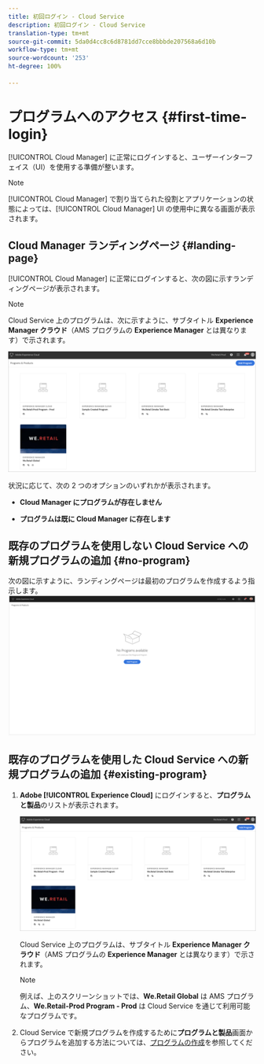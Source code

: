 ```yaml
---
title: 初回ログイン - Cloud Service
description: 初回ログイン - Cloud Service
translation-type: tm+mt
source-git-commit: 5da0d4cc8c6d8781dd7cce8bbbde207568a6d10b
workflow-type: tm+mt
source-wordcount: '253'
ht-degree: 100%

---
```



# プログラムへのアクセス {#first-time-login}

[!UICONTROL Cloud Manager] に正常にログインすると、ユーザーインターフェイス（UI）を使用する準備が整います。

>[!NOTE]
>
>[!UICONTROL Cloud Manager] で割り当てられた役割とアプリケーションの状態によっては、[!UICONTROL Cloud Manager] UI の使用中に異なる画面が表示されます。

## Cloud Manager ランディングページ {#landing-page}

[!UICONTROL Cloud Manager] に正常にログインすると、次の図に示すランディングページが表示されます。

>[!NOTE]
>
>Cloud Service 上のプログラムは、次に示すように、サブタイトル **Experience Manager クラウド**（AMS プログラムの **Experience Manager** とは異なります）で示されます。

![](assets/first_timelogin1.png)


状況に応じて、次の 2 つのオプションのいずれかが表示されます。

* **Cloud Manager にプログラムが存在しません**

* **プログラムは既に Cloud Manager に存在します**

## 既存のプログラムを使用しない Cloud Service への新規プログラムの追加 {#no-program}


次の図に示すように、ランディングページは最初のプログラムを作成するよう指示します。
![](assets/first_timelogin0.png)


## 既存のプログラムを使用した Cloud Service への新規プログラムの追加 {#existing-program}


1. **Adobe [!UICONTROL Experience Cloud]** にログインすると、**プログラムと製品**&#x200B;のリストが表示されます。

   ![](assets/first_timelogin1.png)

   Cloud Service 上のプログラムは、サブタイトル **Experience Manager クラウド**（AMS プログラムの **Experience Manager** とは異なります）で示されます。

   >[!NOTE]
   >例えば、上のスクリーンショットでは、**We.Retail Global** は AMS プログラム、**We.Retail-Prod Program - Prod** は Cloud Service を通じて利用可能なプログラムです。

1. Cloud Service で新規プログラムを作成するために&#x200B;**プログラムと製品**&#x200B;画面からプログラムを追加する方法については、[プログラムの作成](/help/onboarding/getting-access-to-aem-in-cloud/creating-a-program.md)を参照してください。


